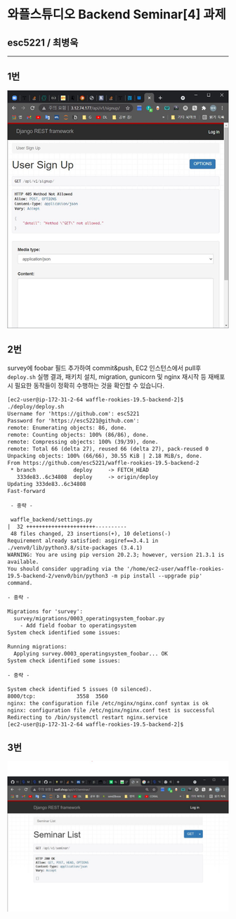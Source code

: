 # 와플스튜디오 Backend Seminar[4] 과제

## esc5221 / 최병욱
_________________________________________

## **1번** 
![Image](https://github.com/esc5221/waffle-rookies-19.5-backend-2/blob/deploy/results/1.jpg?raw=true)


## **2번** 
survey에 foobar 필드 추가하여 commit&push, EC2 인스턴스에서 pull후 `deploy.sh` 실행 결과, 패키치 설치, migration, gunicorn 및 nginx 재시작 등 재배포 시 필요한 동작들이 정확히 수행하는 것을 확인할 수 있습니다.

``` shell
[ec2-user@ip-172-31-2-64 waffle-rookies-19.5-backend-2]$ ./deploy/deploy.sh
Username for 'https://github.com': esc5221
Password for 'https://esc5221@github.com':
remote: Enumerating objects: 86, done.
remote: Counting objects: 100% (86/86), done.
remote: Compressing objects: 100% (39/39), done.
remote: Total 66 (delta 27), reused 66 (delta 27), pack-reused 0
Unpacking objects: 100% (66/66), 30.55 KiB | 2.18 MiB/s, done.
From https://github.com/esc5221/waffle-rookies-19.5-backend-2
 * branch            deploy     -> FETCH_HEAD
   333de83..6c34808  deploy     -> origin/deploy
Updating 333de83..6c34808
Fast-forward

 - 중략 -

 waffle_backend/settings.py                                                        |  32 ++++++++++++++++++++++----------
 48 files changed, 23 insertions(+), 10 deletions(-)
Requirement already satisfied: asgiref==3.4.1 in ./venv0/lib/python3.8/site-packages (3.4.1)
WARNING: You are using pip version 20.2.3; however, version 21.3.1 is available.
You should consider upgrading via the '/home/ec2-user/waffle-rookies-19.5-backend-2/venv0/bin/python3 -m pip install --upgrade pip' command.

- 중략 - 

Migrations for 'survey':
  survey/migrations/0003_operatingsystem_foobar.py
    - Add field foobar to operatingsystem
System check identified some issues:

Running migrations:
  Applying survey.0003_operatingsystem_foobar... OK
System check identified some issues:

- 중략 - 

System check identified 5 issues (0 silenced).
8000/tcp:             3558  3560
nginx: the configuration file /etc/nginx/nginx.conf syntax is ok
nginx: configuration file /etc/nginx/nginx.conf test is successful
Redirecting to /bin/systemctl restart nginx.service
[ec2-user@ip-172-31-2-64 waffle-rookies-19.5-backend-2]$
```

## **3번** 
![Image](https://github.com/esc5221/waffle-rookies-19.5-backend-2/blob/deploy/results/3.jpg?raw=true)